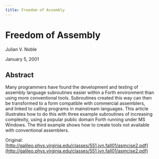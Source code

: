 ```yaml
---
title: Freedom of Assembly
---
```

# Freedom of Assembly  
  
Julian V. Noble  
  
January 5, 2001  
  
## Abstract  
  
Many programmers have found the development and testing of  
assembly language subroutines easier within a Forth environment than  
using more conventional tools. Subroutines created this way can then  
be transformed to a form compatible with commercial assemblers,  
and linked to calling programs in mainstream languages. This article  
illustrates how to do this with three example subroutines of increasing  
complexity, using a popular public domain Forth running under MS  
Windows. The third example shows how to create tools not available  
with conventional assemblers.  
  
Original: [http://galileo.phys.virginia.edu/classes/551.jvn.fall01/asmcise2.pdf](http://galileo.phys.virginia.edu/classes/551.jvn.fall01/asmcise2.pdf)  
